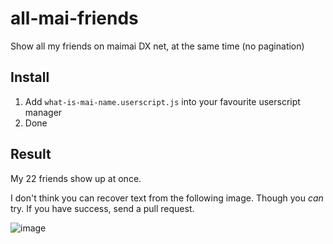 # all-mai-friends
Show all my friends on maimai DX net, at the same time (no pagination)

## Install
1. Add `what-is-mai-name.userscript.js` into your favourite userscript manager
2. Done

## Result
My 22 friends show up at once. 

I don't think you can recover text from the following image. Though you _can_ try. If you have success, send a pull request. 

![image](https://github.com/evnchn/all-mai-friends/assets/37951241/9e1077b9-4808-4b5a-b19b-6c373082a112)
